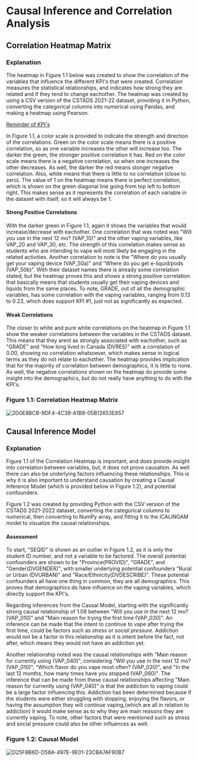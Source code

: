 # Causal Inference and Correlation Analysis

## Correlation Heatmap Matrix 

### Explanation

The heatmap in Figure 1.1 below was created to show the correlation of the variables that influence the different KPI's that were created. Correlation measures the statistical relationships, and indicates how strong they are related and if they tend to change eachother. The heatmap was created by using a CSV version of the CSTADS 2021-22 dataset, providing it in Python, converting the categorical columns into numerical using Pandas, and making a heatmap using Pearson. 

[Reminder of KPI's](README.md)

In Figure 1.1, a color scale is provided to indicate the strength and direction of the correlations. Green on the color scale means there is a positive correlation, so as one variable increases the other will increase too. The darker the green, the stronger positive correlation it has. Red on the color scale means there is a negative correlation, so when one increases the other decreases. As well, the darker the red means stonger negative correlation. Also, white means that there is little to no correlation (close to zero). The value of 1 on the heatmap means there is perfect correlation, which is shown on the green diagonal line going from top left to bottom right. This makes sense as it represents the correlation of each variable in the dataset with itself, so it will always be 1.

#### Strong Positive Correlations

With the darker green in Figure 1.1, again it shows the variables that would increase/decrease with eachother. One correlation that was noted was "Will you use in the next 12 mo? (VAP_10)" and the other vaping variables, like VAP_20 and VAP_30, etc. The strength of this correlation makes sense as students who are intending to vape will most likely be engaging in the related activities. Another correlation to note is the "Where do you usually get your vaping device (VAP_50a)" and "Where do you get e-liquid/pods (VAP_50b)". With their dataset names there is already some correlation stated, but the heatmap proves this and shows a strong positive correlation that basically means that students usually get their vaping devices and liquids from the same places. To note, GRADE, out of all the demographic variables, has some correlation with the vaping variables, ranging from 0.13 to 0.23, which does support KPI #1, just not as significantly as expected. 

 #### Weak Correlations

 The closer to white and pure white correlations on the heatmap in Figure 1.1 show the weaker correlations between the variables in the CSTADS dataset. This means that they arent as strongly associated with eachother, such as "GRADE" and "How long lived in Canada (DVRES)" with a correlation of 0.00, showing no correlation whatsoever, which makes sense in logical terms as they do not relate to eachother. The heatmap provides implication that for the majority of correlation between demographics, it is little to none. As well, the negative correlations shown on the heatmap do provide some insight into the demographics, but do not really have anything to do with the KPI's. 
 

### Figure 1.1: Correlation Heatmap Matrix
![2D0E8BCB-9DF4-4C38-A1B8-05B12653E857](https://github.com/user-attachments/assets/09adefeb-ed24-4c4e-92f4-112f08be3467)


## Causal Inference Model

### Explanation

Figure 1.1 of the Correlation Heatmap is important, and does provide insight into correlation between variables, but, it does not prove causation. As well there can also be underlying factors influencing these relationships. This is why it is also important to understand causation by creating a Causal Inference Model (which is provided below in Figure 1.2), and potential confounders. 

Figure 1.2 was created by providing Python with the CSV version of the CSTADS 2021-2022 dataset, converting the categorical columns to numerical, then converting to NumPy array, and fitting it to the ICALiNGAM model to visualize the causal relationships. 

#### Assessment

To start, "SEQID" is shown as an outlier in Figure 1.2, as it is only the student ID number, and not a variable to be factored. The overall potential confounders are shown to be "Province(PROVID)", "GRADE", and "Gender(DVGENDER)", with smaller underlying potential confounders "Rural or Urban (DVURBAN)" and "Race/Ethnicity(DVDESCRIBE)". These potential confounders all have one thing in common, they are all demographics. This proves that demographics do have influence on the vaping variables, which directly support the KPI's. 

Regarding inferences from the Causal Model, starting with the significantly strong causal relationship of 1.08 between "Will you use in the next 12 mo? (VAP_010)" and "Main reason for trying the first time (VAP_030)". An inference can be made that the intent to continue to vape after trying the first time, could be factors such as *stress* or *social pressure*. Addiction would not be a factor in this relationship as it is intent before the fact, not after, which means they would not have an addiction yet. 

Another relationship noted was the causal relationships with "Main reason for currently using (VAP_040)", considering "Will you use in the next 12 mo? (VAP_010)", "Which flavor do you vape most often? (VAP_020)", and "In the last 12 months, how many times have you stopped (VAP_060)". The inference that can be made from these causal relationships affecting "Main reason for currently using (VAP_040)" is that the *addiction* to vaping could be a large factor influencing this. Addiction has been determined because if the students were either struggling with stopping, enjoying the flavors, or having the assumption they will continue vaping,(which are all in relation to addiction) it would make sense as to why they are main reasons they are currently vaping. To note, other factors that were mentioned such as stress and social pressure could also be other influences as well.

### Figure 1.2: Causal Model
![D25F8B6D-D58A-497E-9E01-23CBA7AF90B7](https://github.com/user-attachments/assets/fac38b46-019e-4872-b03a-ddf3b32412e0)

